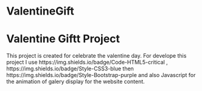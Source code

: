 # ValentineGift

<h1>Valentine Giftt Project</h1>

<p>
  This project is created for celebrate the valentine day. For develope this project I use https://img.shields.io/badge/Code-HTML5-critical
  , https://img.shields.io/badge/Style-CSS3-blue then https://img.shields.io/badge/Style-Bootstrap-purple and also Javascript for the animation of galery display 
  for the website content.  
</p>
